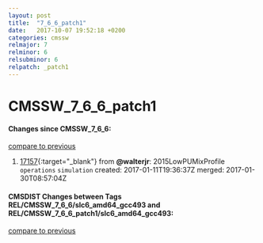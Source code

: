 ```yaml
---
layout: post
title:  "7_6_6_patch1"
date:   2017-10-07 19:52:18 +0200
categories: cmssw
relmajor: 7
relminor: 6
relsubminor: 6
relpatch: _patch1
---
```


# CMSSW_7_6_6_patch1
#### Changes since CMSSW_7_6_6:

[compare to previous](https://github.com/cms-sw/cmssw/compare/CMSSW_7_6_6...CMSSW_7_6_6_patch1)



1. [17157](http://github.com/cms-sw/cmssw/pull/17157){:target="_blank"}  from **@walterjr**: 2015LowPUMixProfile `operations`  `simulation`  created: 2017-01-11T19:36:37Z merged: 2017-01-30T08:57:04Z

#### CMSDIST Changes between Tags REL/CMSSW_7_6_6/slc6_amd64_gcc493 and REL/CMSSW_7_6_6_patch1/slc6_amd64_gcc493:

[compare to previous](https://github.com/cms-sw/cmsdist/compare/REL/CMSSW_7_6_6/slc6_amd64_gcc493...REL/CMSSW_7_6_6_patch1/slc6_amd64_gcc493)


